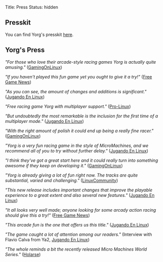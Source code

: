 Title: Press
Status: hidden

Presskit
--------

You can find Yorg's presskit [here](http://www.indiedb.com/games/yorg/presskit).

Yorg's Press
------------

*"For those who love their arcade-style racing games Yorg is actually quite amusing."* ([GamingOnLinux](https://www.gamingonlinux.com/articles/free-and-open-source-racing-game-yorg-has-a-new-release-with-a-new-track-a-new-camera-and-more.12865))

*"If you haven't played this fun game yet you ought to give it a try!"* ([Free Game News](https://fossgames.blogspot.com/2018/10/yorg-010.html))

*"As you can see, the amount of changes and additions is significant."* ([Jugando En Linux](https://jugandoenlinux.com/index.php/homepage/generos/carreras/2-carreras/1008-el-juego-libre-yorg-alcanza-la-version-0-10))

*"Free racing game Yorg with multiplayer support."* ([Pro-Linux](http://www.pro-linux.de/news/1/26017/freies-rennspiel-yorg-mit-multiplayer-unterstützung.html))

*"But undoubtedly the most remarkable is the inclusion for the first time of a multiplayer mode."* ([Jugando En Linux](https://www.jugandoenlinux.com/index.php/homepage/generos/carreras/item/899-yorg-0-9-ya-esta-aqui))

*"With the right amount of polish it could end up being a really fine racer."* ([GamingOnLinux](https://www.gamingonlinux.com/articles/free-and-open-source-racer-yorg-has-a-new-build-out-with-experimental-multiplayer.11999))

*"Yorg is a very fun racing game in the style of MicroMachines, and we recommend all of you to try without further delay."* ([Jugando En Linux](https://jugandoenlinux.com/index.php/homepage/generos/carreras/item/885-el-juego-libre-yorg-acaba-de-publicar-la-version-0-9-rc1))

*"I think they've got a great start here and it could really turn into something awesome if they keep on developing it."* ([GamingOnLinux](https://www.gamingonlinux.com/articles/yorg-a-free-and-open-source-racing-game-with-some-hilarious-handling.10876))

*"Yorg is already giving a lot of fun right now. The tracks are quite substantial, varied and challenging."* ([LinuxCommunity](http://www.linux-community.de/Internal/Artikel/Online-Artikel/Das-Spiel-zum-Wochenende-Yorg))

*"This new release includes important changes that improve the playable experience to a great extent and also several new features."* ([Jugando En Linux](http://jugandoenlinux.com/index.php/homepage/generos/carreras/item/686-yorg-alacanza-la-version-0-8))

*"It all looks very well made; anyone looking for some arcady action racing should give this a try!"* ([Free Game News](http://fossgames.blogspot.it/2017/08/yorg.html))

*"This arcade fun is the one that offers us this title."* ([Jugando En Linux](http://www.jugandoenlinux.com/index.php/homepage/generos/carreras/item/580-yorg-un-juego-de-carreras-open-source))

*"The game caught a lot of attention among our readers."* (Interview with Flavio Calva from Ya2, [Jugando En Linux](http://www.jugandoenlinux.com/index.php/homepage/entrevistas/item/587-entrevista-a-flavio-calva-de-ya2-yorg))

*"The whole reminds a bit the recently released Micro Machines World Series."* ([Holarse](http://www.holarse-linuxgaming.de/wiki/yorg))
